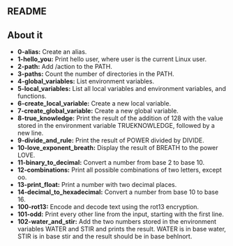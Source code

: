 ## README

## About it

- **0-alias:** Create an alias.
- **1-hello_you:** Print hello user, where user is the current Linux user.
- **2-path:** Add /action to the PATH.
- **3-paths:** Count the number of directories in the PATH.
- **4-global_variables:** List environment variables.
- **5-local_variables:** List all local variables and environment variables, and functions.
- **6-create_local_variable:** Create a new local variable.
- **7-create_global_variable:** Create a new global variable.
- **8-true_knowledge:** Print the result of the addition of 128 with the value stored in the environment variable TRUEKNOWLEDGE, followed by a new line.
- **9-divide_and_rule:** Print the result of POWER divided by DIVIDE.
- **10-love_exponent_breath:** Display the result of BREATH to the power LOVE.
- **11-binary_to_decimal:** Convert a number from base 2 to base 10.
- **12-combinations:** Print all possible combinations of two letters, except oo.
- **13-print_float:** Print a number with two decimal places.
- **14-decimal_to_hexadecimal:** Convert a number from base 10 to base 16.
- **100-rot13:** Encode and decode text using the rot13 encryption.
- **101-odd:** Print every other line from the input, starting with the first line.
- **102-water_and_stir:** Add the two numbers stored in the environment variables WATER and STIR and prints the result. WATER is in base water, STIR is in base stir and the result should be in base behlnort.